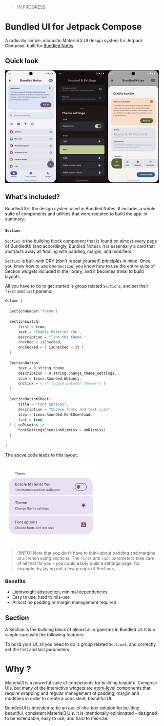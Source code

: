 > IN PROGRESS

# Bundled UI for Jetpack Compose

A radically simple, idiomatic Material 3 UI design system for Jetpack Compose,
built for
[Bundled Notes](https://play.google.com/store/apps/details?id=com.xaviertobin.noted).

## Quick look

<!-- ![Basic italics usage example](images/home_page.png) -->

<img src="images/all.png" />

## What's included?

BundledUI is the design system used in Bundled Notes. It includes a whole suite
of components and utilities that were required to build the app. In summary:

#### `Section`

`Section` is the building block component that is found on almost every page of
BundledUI (and accordingly, Bundled Notes). It is essentially a card that
abstracts away all fiddling with padding, margin, and modifiers.

`Section` is built with DRY (don't repeat yourself) principles in mind. Once you
know how to use one `Section`, you know how to use the entire suite of Section
widgets included in the library, and it becomes trivial to build layouts.

All you have to do to get started is group related `Sections`, and set their
`first` and `last` params:

```kotlin
Column {

  SectionHeader("Theme")

  SectionSwitch(
      first = true,
      text = "Enable Material You",
      description = "Tint the theme ",
      checked = isChecked,
      onChecked = { isChecked = it }
  )

  SectionButton(
      text = R.string.theme,
      description = R.string.change_theme_settings,
      icon = Icons.Rounded.WbSunny,
      onClick = { /* toggle between themes*/ }
  )

  SectionButtonSheet(
      title = "Font options",
      description = "Choose fonts and text size",
      icon = Icons.Rounded.FontDownload,
      last = true,
  ) { onDismiss ->
      FontSettingsSheet(onDismiss = onDismiss)
  }

}
```

The above code leads to this layout:

<img src="images/sections_basic.png" alt="Basic italics usage example" width="300" >

> [!INFO] Note that you don't have to think about padding and margins at all
> when using sections. The `first` and `last` parameters take care of all that
> for you - you could easily build a settings page, for example, by laying out a
> few groups of Sections.

### Benefits

- Lightweight abstraction, minimal dependencies
- Easy to use, hard to mis-use
- Almost no padding or margin management required

## Section

A Section is the building block of almost all organisms in Bundled UI. It is a
simple card with the following features:

To build your UI, all you need to do is group related `Section`s, and correctly
set the first and last parameters.

# Why ?

Material3 is a powerful suite of components for building beautiful Compose UIs,
but many of the interactive widgets are
[atom-level](http://atomicdesign.bradfrost.com/chapter-2/) components that
require wrapping and regular management of padding, margin and modifiers in
order to create a consistent, beautiful UI.

BundledUI is intended to be an out-of-the-box solution for building beautiful,
consistent Material3 UIs. It is intentionally opinionated - designed to be
extendable, easy to use, and hard to mis-use.
